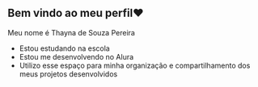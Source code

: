 ## Bem vindo ao meu perfil❤

Meu nome é Thayna de Souza Pereira 

- Estou estudando na escola
- Estou me desenvolvendo no Alura
- Utilizo esse espaço para minha organização e compartilhamento dos meus projetos desenvolvidos
